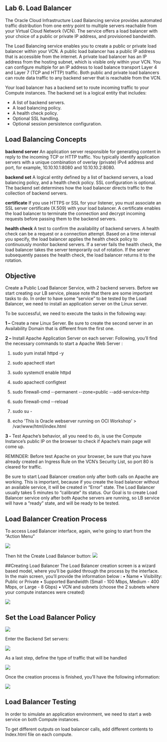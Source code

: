 ## Lab 6. Load Balancer

The Oracle Cloud Infrastructure Load Balancing service provides automated traffic distribution from one entry point to multiple servers reachable from your Virtual Cloud Network (VCN). The service offers a load balancer with your choice of a public or private IP address, and provisioned bandwidth.

The Load Balancing service enables you to create a public or private load balancer within your VCN. A public load balancer has a public IP address that is accessible from the internet. A private load balancer has an IP address from the hosting subnet, which is visible only within your VCN. You can configure multiple for an IP address to load balance transport Layer 4 and Layer 7 (TCP and HTTP) traffic. Both public and private load balancers can route data traffic to any backend server that is reachable from the VCN.

Your load balancer has a backend set to route incoming traffic to your Compute instances. The backend set is a logical entity that includes:
- A list of backend servers.
- A load balancing policy.
- A health check policy.
- Optional SSL handling.
- Optional session persistence configuration.

## Load Balancing Concepts

**backend server**
An application server responsible for generating content in reply to the incoming TCP or HTTP traffic. You typically identify application servers with a unique combination of overlay (private) IPv4 address and port, for example, 10.10.10.1:8080 and 10.10.10.2:8080.

**backend set**
A logical entity defined by a list of backend servers, a load balancing policy, and a health check policy. SSL configuration is optional. The backend set determines how the load balancer directs traffic to the collection of backend servers.

**certificate**
If you use HTTPS or SSL for your listener, you must associate an SSL server certificate (X.509) with your load balancer. A certificate enables the load balancer to terminate the connection and decrypt incoming requests before passing them to the backend servers.

**health check**
A test to confirm the availability of backend servers. A health check can be a request or a connection attempt. Based on a time interval you specify, the load balancer applies the health check policy to continuously monitor backend servers. If a server fails the health check, the load balancer takes the server temporarily out of rotation. If the server subsequently passes the health check, the load balancer returns it to the rotation.

## Objective
Create a Public Load Balancer Service, with 2 backend servers.
Before we start creating our LB service, please note that there are some important tasks to do. In order to have some “service” to be tested by the Load Balancer, we need to install an application server on the Linux server.

To be successful, we need to execute the tasks in the following way:

**1 –** Create a new Linux Server. Be sure to create the second server in an Availability Domain that is different from the first one.

**2 –** Install Apache Application Server on each server:
Following, you’ll find the necessary commands to start a Apache Web Server :

1.	sudo yum install httpd -y
2.	sudo apachectl start
3.	sudo systemctl enable httpd
4.	sudo apachectl configtest

5.	sudo firewall-cmd --permanent --zone=public --add-service=http
6.	sudo firewall-cmd --reload
7.	sudo su -
8.	echo 'This is Oracle webserver <Put a name Here> running on OCI Workshop' > /var/www/html/index.html


**3 -** Test Apache’s behavior, all you need to do, is use the Compute Instance’s public IP on the browser to check if Apache’s main page will come up.

REMINDER: Before test Apache on your browser, be sure that you have already created an Ingress Rule on the VCN’s Security List, so port 80 is cleared for traffic.


Be sure to start Load Balancer creation only after both calls on Apache are working. This is important, because if you create the load balancer without an available service, it will be created in “Error” state. The Load Balancer usually takes 5 minutes to “calibrate” its status. 
Our Goal is to create Load Balancer service only after both Apache servers are running, so LB service will have a “ready” state, and will be ready to be tested.


## Load Balancer Creation Process

To access Load Balancer interface, again, we’re going to start from the “Action Menu” 

![](images/lb_01.png)

Then hit the Create Load Balancer button:
![](images/lb_02.png)

##Creating Load Balancer
The Load Balancer creation screen is a wizard based model, where you’ll be guided through the process by the interface. In the main screen, you’ll provide the information below :
•	Name
•	Visibility: Public or Private
•	Supported Bandwidth (Small - 100 Mbps, Medium - 400 Mbps, or Large - 8 Gbps)
•	VCN and subnets (choose the 2 subnets where your compute instances were created)

![](images/lb_03.png)

## Set the Load Balancer Policy

![](images/lb_04.png)

Enter the Backend Set servers:

![](images/lb_05.png)

As a last step, define the type of traffic that will be handled 

![](images/lb_06.png)

Once the creation process is finished, you’ll have the following information:

![](images/lb_07.png)

## Load Balancer Testing

In order to simulate an application environment, we need to start a web service on both Compute instances. 


To get different outputs on load balancer calls, add different contents to Index.html file on each compute.
